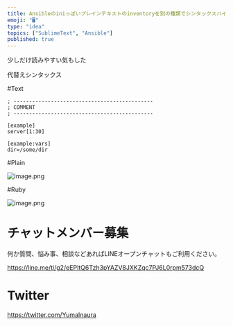 ```yaml
---
title: Ansibleのiniっぽいプレインテキストのinventoryを別の種類でシンタックスハイライトしてみる
emoji: "🖥"
type: "idea"
topics: ["SublimeText", "Ansible"]
published: true
---
```


少しだけ読みやすい気もした

代替えシンタックス

#Text

```
; ---------------------------------------------
; COMMENT
; ---------------------------------------------

[example]
server[1:30]

[example:vars]
dir=/some/dir
```

#Plain

![image.png](https://qiita-image-store.s3.amazonaws.com/0/89618/90ecbb81-040d-fc1e-8103-639cd5d92d14.png)

#Ruby

![image.png](https://qiita-image-store.s3.amazonaws.com/0/89618/da810bcb-ab72-e901-425d-75a5f1c7a361.png)








<!-- Update From Qiita API -->

# チャットメンバー募集


何か質問、悩み事、相談などあればLINEオープンチャットもご利用ください。

https://line.me/ti/g2/eEPltQ6Tzh3pYAZV8JXKZqc7PJ6L0rpm573dcQ





# Twitter


https://twitter.com/YumaInaura


<!-- Update From Qiita API -->


